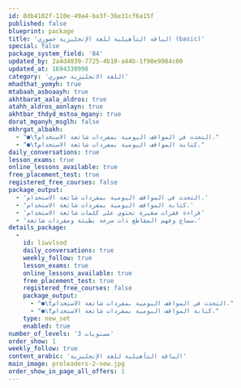 ```yaml
---
id: 8db4182f-110e-49a4-ba3f-36e31cf6a15f
published: false
blueprint: package
title: 'الباقة التأهيلية للغة الإنجليزية حضوري (basic)'
special: false
package_system_field: '84'
updated_by: 2a4d4039-7725-4b10-a44b-1f90e9984c00
updated_at: 1694330998
category: 'اللغة الانجليزية حضوري'
mhadthat_yomyh: true
mtabaah_asboaayh: true
akhtbarat_aala_aldros: true
atahh_aldros_aonlayn: true
akhtbar_thdyd_mstoa_mgany: true
dorat_mganyh_msglh: false
mkhrgat_albakh:
  - "●\tالتحدث في المواقف اليومية بمفردات شائعة الاستخدام."
  - "●\tكتابة المواقف اليومية بمفردات شائعة الاستخدام."
daily_conversations: true
lesson_exams: true
online_lessons_available: true
free_placement_test: true
registered_free_courses: false
package_output:
  - 'التحدث في المواقف اليومية بمفردات شائعة الاستخدام.'
  - 'كتابة المواقف اليومية بمفردات شائعة الاستخدام.'
  - 'قراءة فقرات صغيرة تحتوي على كلمات شائعة الاستخدام'
  - 'سماع وفهم المقاطع ذات سرعة بطيئة ومفردات شائعة.'
details_package:
  -
    id: liwvlsod
    daily_conversations: true
    weekly_follow: true
    lesson_exams: true
    online_lessons_available: true
    free_placement_test: true
    registered_free_courses: false
    package_output:
      - "●\tالتحدث في المواقف اليومية بمفردات شائعة الاستخدام."
      - "●\tكتابة المواقف اليومية بمفردات شائعة الاستخدام."
    type: new_set
    enabled: true
number_of_levels: '3 مستويات'
order_show: 1
weekly_follow: true
content_arabic: 'الباقة التأهيلية للغة الإنجليزية'
main_image: proleaders-2-new.jpg
order_show_in_page_all_offers: 1
---
```

